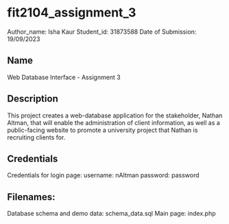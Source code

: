 # fit2104_assignment_3

Author_name: Isha Kaur
Student_id: 31873588
Date of Submission: 19/09/2023

## Name
Web Database Interface - Assignment 3

## Description
This project creates a web-database application for the stakeholder, Nathan Altman, that will enable the administration of client information, as well as a public-facing website to promote a university project that Nathan is recruiting clients for.

## Credentials
Credentials for login page:
username: nAltman
password: password

## Filenames:
Database schema and demo data: schema_data.sql
Main page: index.php
